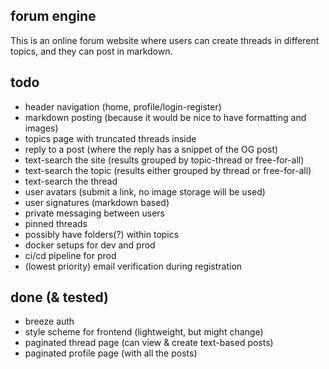 ## forum engine
This is an online forum website where users can create threads in different topics, and they can post in markdown.

## todo
- header navigation (home, profile/login-register)
- markdown posting (because it would be nice to have formatting and images)
- topics page with truncated threads inside
- reply to a post (where the reply has a snippet of the OG post)
- text-search the site (results grouped by topic-thread or free-for-all)
- text-search the topic (results either grouped by thread or free-for-all)
- text-search the thread
- user avatars (submit a link, no image storage will be used)
- user signatures (markdown based)
- private messaging between users
- pinned threads
- possibly have folders(?) within topics
- docker setups for dev and prod
- ci/cd pipeline for prod
- (lowest priority) email verification during registration

## done (& tested)
- breeze auth
- style scheme for frontend (lightweight, but might change)
- paginated thread page (can view & create text-based posts)
- paginated profile page (with all the posts)

